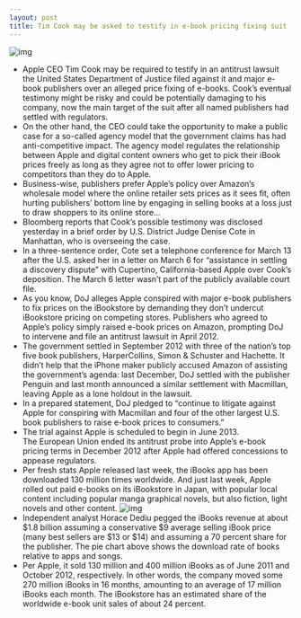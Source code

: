 ```yaml
---
layout: post
title: Tim Cook may be asked to testify in e-book pricing fixing suit
---
```

![img](http://media.idownloadblog.com/wp-content/uploads/2012/04/iPad-3-advert-flipping-e-book-page.jpg)
* Apple CEO Tim Cook may be required to testify in an antitrust lawsuit the United States Department of Justice filed against it and major e-book publishers over an alleged price fixing of e-books. Cook’s eventual testimony might be risky and could be potentially damaging to his company, now the main target of the suit after all named publishers had settled with regulators.
* On the other hand, the CEO could take the opportunity to make a public case for a so-called agency model that the government claims has had anti-competitive impact. The agency model regulates the relationship between Apple and digital content owners who get to pick their iBook prices freely as long as they agree not to offer lower pricing to competitors than they do to Apple.
* Business-wise, publishers prefer Apple’s policy over Amazon’s wholesale model where the online retailer sets prices as it sees fit, often hurting publishers’ bottom line by engaging in selling books at a loss just to draw shoppers to its online store…
* Bloomberg reports that Cook’s possible testimony was disclosed yesterday in a brief order by U.S. District Judge Denise Cote in Manhattan, who is overseeing the case.
* In a three-sentence order, Cote set a telephone conference for March 13 after the U.S. asked her in a letter on March 6 for “assistance in settling a discovery dispute” with Cupertino, California-based Apple over Cook’s deposition. The March 6 letter wasn’t part of the publicly available court file.
* As you know, DoJ alleges Apple conspired with major e-book publishers to fix prices on the iBookstore by demanding they don’t undercut iBookstore pricing on competing stores. Publishers who agreed to Apple’s policy simply raised e-book prices on Amazon, prompting DoJ to intervene and file an antitrust lawsuit in April 2012.
* The government settled in September 2012 with three of the nation’s top five book publishers, HarperCollins, Simon & Schuster and Hachette. It didn’t help that the iPhone maker publicly accused Amazon of assisting the government’s agenda: last December, DoJ settled with the publisher Penguin and last month announced a similar settlement with Macmillan, leaving Apple as a lone holdout in the lawsuit.
* In a prepared statement, DoJ pledged to “continue to litigate against Apple for conspiring with Macmillan and four of the other largest U.S. book publishers to raise e-book prices to consumers.”
* The trial against Apple is scheduled to begin in June 2013. The European Union ended its antitrust probe into Apple’s e-book pricing terms in December 2012 after Apple had offered concessions to appease regulators.
* Per fresh stats Apple released last week, the iBooks app has been downloaded 130 million times worldwide. And just last week, Apple rolled out paid e-books on its iBookstore in Japan, with popular local content including popular manga graphical novels, but also fiction, light novels and other content.
![img](http://media.idownloadblog.com/wp-content/uploads/2013/03/iTunes-value-structure-Asymco-001.png)
* Independent analyst Horace Dediu pegged the iBooks revenue at about $1.8 billion assuming a conservative $9 average selling iBook price (many best sellers are $13 or $14) and assuming a 70 percent share for the publisher. The pie chart above shows the download rate of books relative to apps and songs.
* Per Apple, it sold 130 million and 400 million iBooks as of June 2011 and October 2012, respectively. In other words, the company moved some 270 million iBooks in 16 months, amounting to an average of 17 million iBooks each month. The iBookstore has an estimated share of the worldwide e-book unit sales of about 24 percent.

